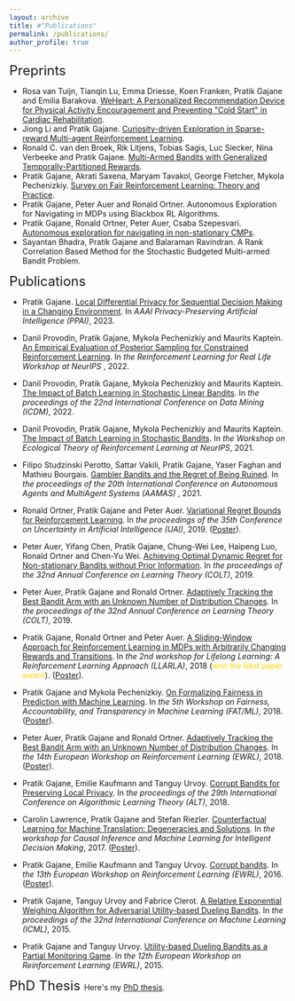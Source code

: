 ```yaml
---
layout: archive
title: #"Publications"
permalink: /publications/
author_profile: true
---
```


<font size = 5> Preprints </font>
* Rosa van Tuijn, Tianqin Lu, Emma Driesse, Koen Franken, Pratik Gajane and Emilia Barakova. [WeHeart: A Personalized Recommendation Device for Physical Activity Encouragement and  Preventing "Cold Start" in Cardiac Rehabilitation](https://github.com/PratikGajane/PratikGajane.github.io/blob/bfab1d2bf11d4387e4b9cc3c9ad5cab4ebfa85f4/files/WeHeart.pdf). 
* Jiong Li and Pratik Gajane. [Curiosity-driven Exploration in Sparse-reward Multi-agent Reinforcement Learning](https://arxiv.org/abs/2302.10825).
* Ronald C. van den Broek, Rik Litjens, Tobias Sagis, Luc Siecker, Nina Verbeeke and Pratik Gajane. [Multi-Armed Bandits with Generalized Temporally-Partitioned Rewards](https://arxiv.org/abs/2303.00620).
* Pratik Gajane, Akrati Saxena, Maryam Tavakol, George Fletcher, Mykola Pechenizkiy. [Survey on Fair Reinforcement Learning: Theory and Practice](https://arxiv.org/abs/2205.10032).
* Pratik Gajane, Peter Auer and Ronald Ortner. Autonomous Exploration for Navigating in MDPs using Blackbox RL Algorithms.
* Pratik Gajane, Ronald Ortner, Peter Auer, Csaba Szepesvari. [Autonomous exploration for navigating in non-stationary CMPs](https://arxiv.org/abs/1910.08446v1).
* Sayantan Bhadra, Pratik Gajane and Balaraman Ravindran. A Rank Correlation Based Method for the Stochastic Budgeted Multi-armed Bandit Problem.

<font size = 5> Publications </font>

*  Pratik Gajane. [Local Differential Privacy for Sequential Decision Making in a Changing
Environment](https://arxiv.org/abs/2301.00561). In <i> AAAI Privacy-Preserving Artificial Intelligence (PPAI)</i>, 2023.

* Danil Provodin, Pratik Gajane, Mykola Pechenizkiy and Maurits Kaptein. [An Empirical Evaluation of Posterior Sampling for Constrained Reinforcement Learning](https://arxiv.org/abs/2209.03596). In <i> the Reinforcement Learning for Real Life Workshop at NeurIPS</i> , 2022.

* Danil Provodin, Pratik Gajane, Mykola Pechenizkiy and Maurits Kaptein. [The Impact of Batch Learning in Stochastic Linear Bandits](https://arxiv.org/abs/2202.06657). In <i> the proceedings of the 22nd International Conference on Data Mining (ICDM)</i>, 2022.

* Danil Provodin, Pratik Gajane, Mykola Pechenizkiy and Maurits Kaptein. [The Impact of Batch Learning in Stochastic
Bandits](https://arxiv.org/abs/2111.02071). In <i> the Workshop on Ecological Theory of Reinforcement Learning at NeurIPS</i>, 2021.

* Filipo Studzinski Perotto, Sattar Vakili, Pratik Gajane, Yaser Faghan and Mathieu Bourgais. [Gambler Bandits and the Regret of Being Ruined](https://dl.acm.org/doi/10.5555/3463952.3464194). In <i> the proceedings of the 20th International Conference on Autonomous Agents and MultiAgent Systems (AAMAS)</i> , 2021.

* Ronald Ortner, Pratik Gajane and Peter Auer. [Variational Regret Bounds for Reinforcement Learning](https://proceedings.mlr.press/v115/ortner20a.html). In <i> the proceedings of the 35th Conference on Uncertainty in Artificial Intelligence (UAI)</i>, 2019. ([Poster](/files/UAI_2019_poster.pdf)).

* Peter Auer, Yifang Chen, Pratik Gajane, Chung-Wei Lee, Haipeng Luo, Ronald Ortner and Chen-Yu Wei. [Achieving Optimal Dynamic Regret for Non-stationary Bandits without Prior Information](https://proceedings.mlr.press/v99/auer19b.html). In <i> the proceedings of the 32nd Annual Conference on Learning Theory (COLT)</i>, 2019.

* Peter Auer, Pratik Gajane and Ronald Ortner. [Adaptively Tracking the Best Bandit Arm with an Unknown Number of Distribution Changes](https://proceedings.mlr.press/v99/auer19a.html). In <i> the proceedings of the 32nd Annual Conference on Learning Theory (COLT)</i>, 2019.
 
* Pratik Gajane, Ronald Ortner and Peter Auer. [A Sliding-Window Approach for Reinforcement Learning in MDPs with Arbitrarily Changing Rewards and Transitions](https://drive.google.com/file/d/1FHAgRpUPcO4YBjg3meK47d3VZozIwIx5/view). In <i> the 2nd workshop for Lifelong Learning: A Reinforcement Learning Approach (LLARLA)</i>, 2018 (<span style="color:gold">won the best paper award</span>). ([Poster](/files/LLARLA_2018_poster.pdf)).

* Pratik Gajane and Mykola Pechenizkiy. [On Formalizing Fairness in Prediction with Machine Learning](https://www.fatml.org/media/documents/formalizing_fairness_in_prediction_with_ml.pdf). In <i> the 5th Workshop on Fairness, Accountability, and Transparency in Machine Learning (FAT/ML)</i>, 2018. ([Poster](/files/FATML_2018_poster.pdf)).

* Peter Auer, Pratik Gajane and Ronald Ortner. [Adaptively Tracking the Best Bandit Arm with an Unknown Number of Distribution Changes](https://ewrl.files.wordpress.com/2018/09/ewrl_14_2018_paper_28.pdf). In <i> the 14th European Workshop on Reinforcement Learning (EWRL)</i>, 2018. ([Poster](/files/EWRL_2018_poster.pdf)).

* Pratik Gajane, Emilie Kaufmann and Tanguy Urvoy. [Corrupt Bandits for Preserving Local Privacy](https://proceedings.mlr.press/v83/gajane18a.html). In <i> the proceedings of the 29th International Conference on Algorithmic Learning Theory (ALT)</i>, 2018. 

* Carolin Lawrence, Pratik Gajane and Stefan Riezler. [Counterfactual Learning for Machine Translation: Degeneracies and Solutions](https://www.cl.uni-heidelberg.de/~riezler/publications/papers/NIPS2017.pdf). In <i> the workshop for Causal Inference and Machine Learning for Intelligent Decision Making</i>, 2017. ([Poster](/files/17NIPS_WITWN.pdf)).

* Pratik Gajane, Emilie Kaufmann and Tanguy Urvoy. [Corrupt bandits](https://ewrl.files.wordpress.com/2016/11/ewrl13-2016-submission_04.pdf). In <i>the 13th European Workshop on Reinforcement Learning (EWRL)</i>, 2016. ([Poster](/files/EWRL_2016_poster.pdf)).

* Pratik Gajane, Tanguy Urvoy and Fabrice Clerot. [A Relative Exponential Weighing Algorithm for Adversarial Utility-based Dueling Bandits](https://proceedings.mlr.press/v37/gajane15). In <i>the proceedings of the 32nd International Conference on Machine Learning (ICML)</i>, 2015.

* Pratik Gajane and Tanguy Urvoy. [Utility-based Dueling Bandits as a Partial Monitoring Game](https://arxiv.org/abs/1507.02750). In <i>the 12th European Workshop on Reinforcement Learning (EWRL)</i>, 2015.

<font size = 5> PhD Thesis </font>
Here's my [PhD thesis](/files/PhD-thesis-Pratik-Gajane.pdf).
